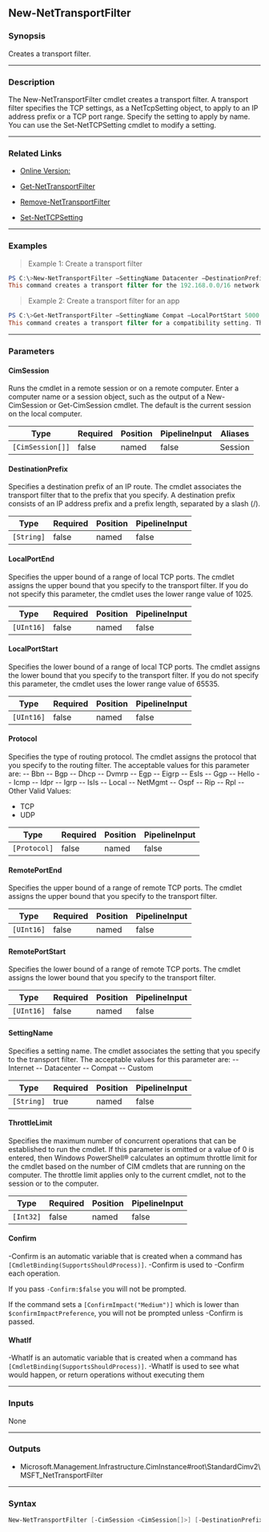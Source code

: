 New-NetTransportFilter
----------------------

### Synopsis
Creates a transport filter.

---

### Description

The New-NetTransportFilter cmdlet creates a transport filter. A transport filter specifies the TCP settings, as a NetTcpSetting object, to apply to an IP address prefix or a TCP port range. Specify the setting to apply by name. You can use the Set-NetTCPSetting cmdlet to modify a setting.

---

### Related Links
* [Online Version:](http://go.microsoft.com/fwlink/?LinkID=288397)

* [Get-NetTransportFilter](Get-NetTransportFilter)

* [Remove-NetTransportFilter](Remove-NetTransportFilter)

* [Set-NetTCPSetting](Set-NetTCPSetting)

---

### Examples
> Example 1: Create a transport filter

```PowerShell
PS C:\>New-NetTransportFilter –SettingName Datacenter –DestinationPrefix 192.168.0.0/16
This command creates a transport filter for the 192.168.0.0/16 network. The data center TCP settings applies to all TCP connections between the computer and other computers in this network.
```
> Example 2: Create a transport filter for an app

```PowerShell
PS C:\>Get-NetTransportFilter –SettingName Compat –LocalPortStart 5000 –LocalPortEnd 5000 –RemotePortStart 6000 –RemotePortEnd 6000
This command creates a transport filter for a compatibility setting. The command specifies port ranges for both local and remote computers.
```

---

### Parameters
#### **CimSession**
Runs the cmdlet in a remote session or on a remote computer. Enter a computer name or a session object, such as the output of a New-CimSession or Get-CimSession cmdlet. The default is the current session on the local computer.

|Type            |Required|Position|PipelineInput|Aliases|
|----------------|--------|--------|-------------|-------|
|`[CimSession[]]`|false   |named   |false        |Session|

#### **DestinationPrefix**
Specifies a destination prefix of an IP route. The cmdlet associates the transport filter that to the prefix that you specify. A destination prefix consists of an IP address prefix and a prefix length, separated by a slash (/).

|Type      |Required|Position|PipelineInput|
|----------|--------|--------|-------------|
|`[String]`|false   |named   |false        |

#### **LocalPortEnd**
Specifies the upper bound of a range of local TCP ports. The cmdlet assigns the upper bound that you specify to the transport filter. If you do not specify this parameter, the cmdlet uses the lower range value of 1025.

|Type      |Required|Position|PipelineInput|
|----------|--------|--------|-------------|
|`[UInt16]`|false   |named   |false        |

#### **LocalPortStart**
Specifies the lower bound of a range of local TCP ports. The cmdlet assigns the lower bound that you specify to the transport filter. If you do not specify this parameter, the cmdlet uses the lower range value of 65535.

|Type      |Required|Position|PipelineInput|
|----------|--------|--------|-------------|
|`[UInt16]`|false   |named   |false        |

#### **Protocol**
Specifies the type of routing protocol. The cmdlet assigns the protocol that you specify to the routing filter. The acceptable values for this parameter are:
-- Bbn
-- Bgp
-- Dhcp
-- Dvmrp
-- Egp
-- Eigrp
-- EsIs
-- Ggp
-- Hello
-- Icmp
-- Idpr
-- Igrp
-- IsIs
-- Local
-- NetMgmt
-- Ospf
-- Rip
-- Rpl
-- Other
Valid Values:

* TCP
* UDP

|Type        |Required|Position|PipelineInput|
|------------|--------|--------|-------------|
|`[Protocol]`|false   |named   |false        |

#### **RemotePortEnd**
Specifies the upper bound of a range of remote TCP ports. The cmdlet assigns the upper bound that you specify to the transport filter.

|Type      |Required|Position|PipelineInput|
|----------|--------|--------|-------------|
|`[UInt16]`|false   |named   |false        |

#### **RemotePortStart**
Specifies the lower bound of a range of remote TCP ports. The cmdlet assigns the lower bound that you specify to the transport filter.

|Type      |Required|Position|PipelineInput|
|----------|--------|--------|-------------|
|`[UInt16]`|false   |named   |false        |

#### **SettingName**
Specifies a setting name. The cmdlet associates the setting that you specify to the transport filter. The acceptable values for this parameter are:
-- Internet
-- Datacenter
-- Compat
-- Custom

|Type      |Required|Position|PipelineInput|
|----------|--------|--------|-------------|
|`[String]`|true    |named   |false        |

#### **ThrottleLimit**
Specifies the maximum number of concurrent operations that can be established to run the cmdlet. If this parameter is omitted or a value of 0 is entered, then Windows PowerShell® calculates an optimum throttle limit for the cmdlet based on the number of CIM cmdlets that are running on the computer. The throttle limit applies only to the current cmdlet, not to the session or to the computer.

|Type     |Required|Position|PipelineInput|
|---------|--------|--------|-------------|
|`[Int32]`|false   |named   |false        |

#### **Confirm**
-Confirm is an automatic variable that is created when a command has ```[CmdletBinding(SupportsShouldProcess)]```.
-Confirm is used to -Confirm each operation.

If you pass ```-Confirm:$false``` you will not be prompted.

If the command sets a ```[ConfirmImpact("Medium")]``` which is lower than ```$confirmImpactPreference```, you will not be prompted unless -Confirm is passed.

#### **WhatIf**
-WhatIf is an automatic variable that is created when a command has ```[CmdletBinding(SupportsShouldProcess)]```.
-WhatIf is used to see what would happen, or return operations without executing them

---

### Inputs
None

---

### Outputs
* Microsoft.Management.Infrastructure.CimInstance#root\StandardCimv2\MSFT_NetTransportFilter

---

### Syntax
```PowerShell
New-NetTransportFilter [-CimSession <CimSession[]>] [-DestinationPrefix <String>] [-LocalPortEnd <UInt16>] [-LocalPortStart <UInt16>] [-Protocol {TCP | UDP}] [-RemotePortEnd <UInt16>] [-RemotePortStart <UInt16>] [-ThrottleLimit <Int32>] -SettingName <String> [-Confirm] [-WhatIf] [<CommonParameters>]
```
